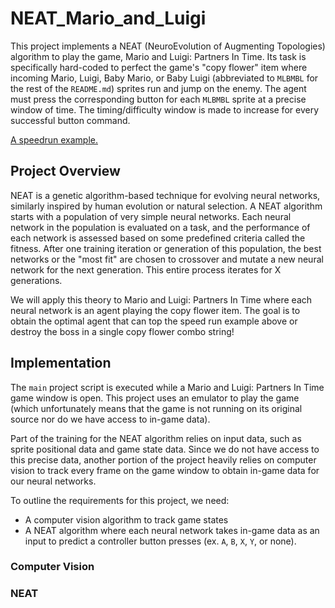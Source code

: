 # NEAT_Mario_and_Luigi

This project implements a NEAT (NeuroEvolution of Augmenting Topologies) algorithm to play the game, Mario and Luigi: Partners In Time. Its task is specifically hard-coded to perfect the game's "copy flower" item where incoming Mario, Luigi, Baby Mario, or Baby Luigi (abbreviated to `MLBMBL` for the rest of the `README.md`) sprites run and jump on the enemy. The agent must press the corresponding button for each `MLBMBL` sprite at a precise window of time. The timing/difficulty window is made to increase for every successful button command. 

[A speedrun example.](https://www.youtube.com/watch?v=3LJ9qQpR4jI&ab_channel=Migu)

## Project Overview

NEAT is a genetic algorithm-based technique for evolving neural networks, similarly inspired by human evolution or natural selection. A NEAT algorithm starts with a population of very simple neural networks. Each neural network in the population is evaluated on a task, and the performance of each network is assessed based on some predefined criteria called the fitness. After one training iteration or generation of this population, the best networks or the "most fit" are chosen to crossover and mutate a new neural network for the next generation. This entire process iterates for X generations.

We will apply this theory to Mario and Luigi: Partners In Time where each neural network is an agent playing the copy flower item. The goal is to obtain the optimal agent that can top the speed run example above or destroy the boss in a single copy flower combo string!

## Implementation

The `main` project script is executed while a Mario and Luigi: Partners In Time game window is open. This project uses an emulator to play the game (which unfortunately means that the game is not running on its original source nor do we have access to in-game data).

Part of the training for the NEAT algorithm relies on input data, such as sprite positional data and game state data. Since we do not have access to this precise data, another portion of the project heavily relies on computer vision to track every frame on the game window to obtain in-game data for our neural networks.

To outline the requirements for this project, we need:
- A computer vision algorithm to track game states
- A NEAT algorithm where each neural network takes in-game data as an input to predict a controller button presses (ex. `A`, `B`, `X`, `Y`, or none).

### Computer Vision

### NEAT